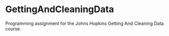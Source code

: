 # GettingAndCleaningData
Programming assignment for the Johns Hopkins Getting And Cleaning Data course.
